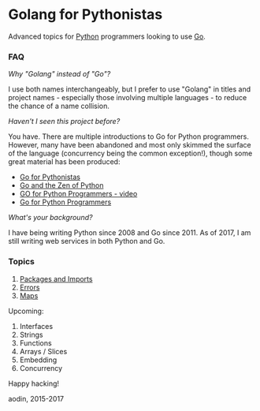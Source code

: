 # Golang for Pythonistas

Advanced topics for [Python](https://www.python.org/) programmers looking to use [Go](http://golang.org/).


### FAQ

*Why "Golang" instead of "Go"?*

I use both names interchangeably, but I prefer to use "Golang" in titles and project names - especially those involving multiple languages - to reduce the chance of a name collision.

*Haven't I seen this project before?*

You have. There are multiple introductions to Go for Python programmers. However, many have been abandoned and most only skimmed the surface of the language (concurrency being the common exception!), though some great material has been produced:

- [Go for Pythonistas](https://talks.golang.org/2013/go4python.slide)
- [Go and the Zen of Python](http://talks.golang.org/2012/zen.slide)
- [GO for Python Programmers - video](https://youtu.be/LPALFhMyVoQ?t=3m9s)
- [Go for Python Programmers](https://golang-for-python-programmers.readthedocs.org/en/latest/)

*What's your background?*

I have being writing Python since 2008 and Go since 2011. As of 2017, I am still writing web services in both Python and Go.


### Topics

1. [Packages and Imports](packages-and-imports.md)
1. [Errors](errors.md)
1. [Maps](maps.md)

Upcoming:

1. Interfaces
1. Strings
1. Functions
1. Arrays / Slices
1. Embedding
1. Concurrency

Happy hacking!

aodin, 2015-2017
